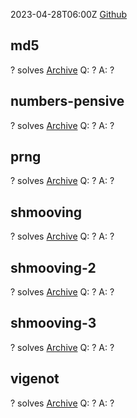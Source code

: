 2023-04-28T06:00Z
[Github](https://github.com/tamuctf/tamuctf-2023)
## md5
? solves
[Archive](https://github.com/tamuctf/tamuctf-2023/tree/master/crypto/md5)
Q: ?
A: ?

## numbers-pensive
? solves
[Archive](https://github.com/tamuctf/tamuctf-2023/tree/master/crypto/numbers-pensive)
Q: ?
A: ?

## prng
? solves
[Archive](https://github.com/tamuctf/tamuctf-2023/tree/master/crypto/prng)
Q: ?
A: ?

## shmooving
? solves
[Archive](https://github.com/tamuctf/tamuctf-2023/tree/master/crypto/shmooving)
Q: ?
A: ?

## shmooving-2
? solves
[Archive](https://github.com/tamuctf/tamuctf-2023/tree/master/crypto/shmooving-2)
Q: ?
A: ?

## shmooving-3
? solves
[Archive](https://github.com/tamuctf/tamuctf-2023/tree/master/crypto/shmooving-3)
Q: ?
A: ?

## vigenot
? solves
[Archive](https://github.com/tamuctf/tamuctf-2023/tree/master/crypto/vigenot)
Q: ?
A: ?
